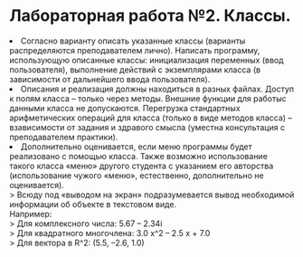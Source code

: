 # Лабораторная работа №2. Классы.

<li>Согласно варианту описать указанные классы (варианты распределяются преподавателем лично). Написать программу, использующую описанные классы: инициализация переменных (ввод пользователя), выполнение действий с экземплярами класса (в зависимости от дальнейшего ввода пользователя).</li>
<li>Описания и реализация должны находиться в разных файлах. Доступ к полям класса – только через методы. Внешние функции для работыс данными класса не допускаются. Перегрузка стандартных арифметических операций для класса (только в виде методов класса) – взависимости от задания и здравого смысла (уместна консультация с преподавателем практики).</li>
<li>Дополнительно оценивается, если меню программы будет реализовано с помощью класса. Также возможно использование такого класса «меню» другого студента с указанием его авторства (использование чужого «меню», естественно, дополнительно не оценивается).</li>
> Всюду под «выводом на экран» подразумевается вывод необходимой информации об объекте в текстовом виде. <br>Например:<br>
> Для комплексного числа: 5.67 – 2.34i<br>
> Для квадратного многочлена: 3.0 x^2 – 2.5 x + 7.0<br>
> Для вектора в R^2: (5.5, –2.6, 1.0)<br>
